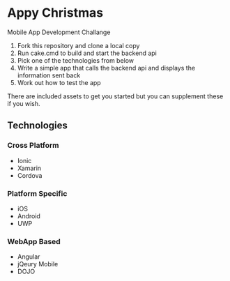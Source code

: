 # Appy Christmas

Mobile App Development Challange 

1. Fork this repository and clone a local copy
2. Run cake.cmd to build and start the backend api 
3. Pick one of the technologies from below
4. Write a simple app that calls the backend api and displays the information sent back
5. Work out how to test the app

There are included assets to get you started but you can supplement these if you wish.

## Technologies
### Cross Platform 
 - Ionic
 - Xamarin
 - Cordova
 
### Platform Specific
 - iOS
 - Android
 - UWP

### WebApp Based
 - Angular
 - jQeury Mobile
 - DOJO